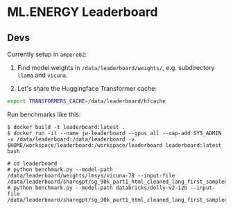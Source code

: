 # ML.ENERGY Leaderboard

## Devs

Currently setup in `ampere02`:

1. Find model weights in `/data/leaderboard/weights/`, e.g. subdirectory `llama` and `vicuna`.

2. Let's share the Huggingface Transformer cache:

```bash
export TRANSFORMERS_CACHE=/data/leaderboard/hfcache
```

Run benchmarks like this:

```console
$ docker build -t leaderboard:latest .
$ docker run -it --name jw-leaderboard --gpus all --cap-add SYS_ADMIN -v /data/leaderboard:/data/leaderboard -v $HOME/workspace/leaderboard:/workspace/leaderboard leaderboard:latest bash

# cd leaderboard
# python benchmark.py --model-path /data/leaderboard/weights/lmsys/vicuna-7B --input-file /data/leaderboard/sharegpt/sg_90k_part1_html_cleaned_lang_first_sampled.json
# python benchmark.py --model-path databricks/dolly-v2-12b --input-file /data/leaderboard/sharegpt/sg_90k_part1_html_cleaned_lang_first_sampled.json
```
